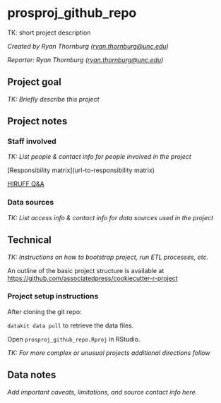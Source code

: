 # prosproj_github_repo

TK: short project description

*Created by Ryan Thornburg (<ryan.thornburg@unc.edu>)*

*Reporter: Ryan Thornburg (<ryan.thornburg@unc.edu>)*

## Project goal

*TK: Briefly describe this project*

## Project notes

### Staff involved

*TK: List people & contact info for people involved in the project*

[Responsibility matrix](url-to-responsibility matrix)

[HIRUFF Q&A](url-to-hiruff)

### Data sources

*TK: List access info & contact info for data sources used in the project*

## Technical

*TK: Instructions on how to bootstrap project, run ETL processes, etc.*

An outline of the basic project structure is available at https://github.com/associatedpress/cookiecutter-r-project

### Project setup instructions

After cloning the git repo:

`datakit data pull` to retrieve the data files.

Open `prosproj_github_repo.Rproj` in RStudio.

*TK: For more complex or unusual projects additional directions follow*

## Data notes

*Add important caveats, limitations, and source contact info here.*
